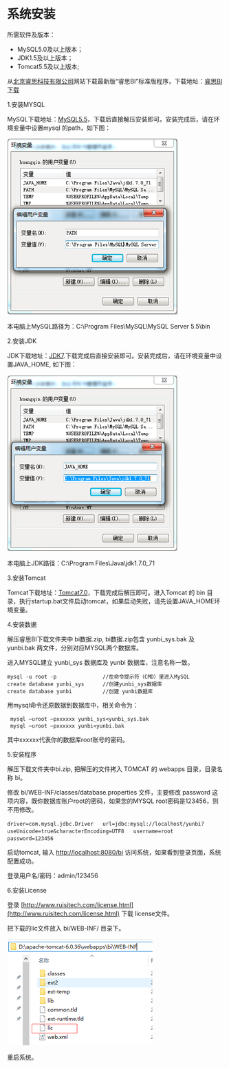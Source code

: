 # 系统安装

所需软件及版本：

* MySQL5.0及以上版本；
* JDK1.5及以上版本；
* Tomcat5.5及以上版本;

从[北京睿思科技有限公司](http://www.ruisitech.com)网站下载最新版“睿思BI”标准版程序，下载地址：[睿思BI下载](http://www.ruisitech.com/download.html)

1.安装MYSQL

MySQL下载地址：[MySQL5.5](http://www.ruisitech.com/tools/mysql5.5.27_win64_zol.zip)，下载后直接解压安装即可。安装完成后，请在环境变量中设置mysql 的path，如下图：

![设置MySQL环境变量](QQ图片20161206144815.png)

本电脑上MySQL路径为：C:\Program Files\MySQL\MySQL Server 5.5\bin

2.安装JDK

JDK下载地址：[JDK7](http://www.ruisitech.com/tools/jdk-7u71-windows-x64.exe).下载完成后直接安装即可。安装完成后，请在环境变量中设置JAVA\_HOME, 如下图：

![设置JDK环境变量](QQ图片20161206145332.png)

本电脑上JDK路径：C:\Program Files\Java\jdk1.7.0\_71

3.安装Tomcat

Tomcat下载地址：[Tomcat7.0](http://www.ruisitech.com/tools/apache-tomcat-7.0.61-windows-x64.zip)，下载完成后解压即可。进入Tomcat 的 bin 目录，执行startup.bat文件启动tomcat，如果启动失败，请先设置JAVA\_HOME环境变量。

4.安装数据

解压睿思BI下载文件夹中 bi数据.zip, bi数据.zip包含 yunbi\_sys.bak 及 yunbi.bak 两文件，分别对应MYSQL两个数据库。

进入MYSQL建立 yunbi\_sys 数据库及 yunbi 数据库，注意名称一致。

```
mysql -u root -p               //在命令提示符（CMD）里进入MySQL
create database yunbi_sys      //创建yunbi_sys数据库
create database yunbi          //创建 yunbi数据库
```

用mysql命令还原数据到数据库中，相关命令为：

```
 mysql –uroot –pxxxxxx yunbi_sys<yunbi_sys.bak  
 mysql –uroot –pxxxxxx yunbi<yunbi.bak
```

其中xxxxxx代表你的数据库root账号的密码。

5.安装程序

解压下载文件夹中bi.zip, 把解压的文件拷入 TOMCAT 的 webapps 目录，目录名称 bi。

修改 bi/WEB-INF/classes/database.properties 文件，主要修改 password 这项内容，既你数据库账户root的密码，如果您的MYSQL root密码是123456，则不用修改。

`driver=com.mysql.jdbc.Driver  
url=jdbc:mysql://localhost/yunbi?useUnicode=true&characterEncoding=UTF8  
username=root  
password=123456`

启动tomcat, 输入 [http://localhost:8080/bi](http://localhost:8080/bi) 访问系统，如果看到登录页面，系统配置成功。

登录用户名/密码：admin/123456

6.安装License

登录 [http://www.ruisitech.com/license.html](http://www.ruisitech.com/license.html) 下载 license文件。

把下载的lic文件放入 bi/WEB-INF/ 目录下。

![lic文件](QQ图片20161207095559.png)

重启系统。

